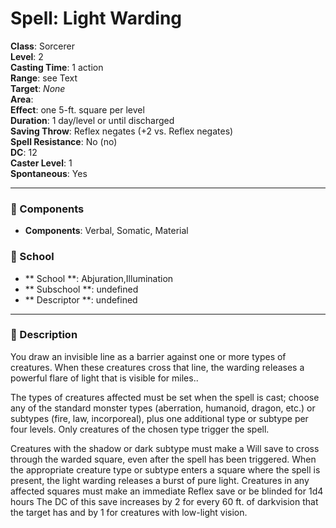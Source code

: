 
# Spell: Light Warding
**Class**: Sorcerer  
**Level**: 2  
**Casting Time**: 1 action  
**Range**: see Text  
**Target**: _None_  
**Area**:   
**Effect**: one 5-ft. square per level  
**Duration**: 1 day/level or until discharged  
**Saving Throw**: Reflex negates (+2 vs. Reflex negates)  
**Spell Resistance**: No (no)  
**DC**: 12  
**Caster Level**: 1  
**Spontaneous**: Yes

---

### 🔮 Components
- **Components**: Verbal, Somatic, Material

### 🏫 School
- ** School **: Abjuration,Illumination
- ** Subschool **: undefined
- ** Descriptor **: undefined
---

### 📜 Description
You draw an invisible line as a barrier against one or more types of creatures. When these creatures cross that line, the warding releases a powerful flare of light that is visible for miles..

The types of creatures affected must be set when the spell is cast; choose any of the standard monster types (aberration, humanoid, dragon, etc.) or subtypes (fire, law, incorporeal), plus one additional type or subtype per four levels. Only creatures of the chosen type trigger the spell.

Creatures with the shadow or dark subtype must make a Will save to cross through the warded square, even after the spell has been triggered. When the appropriate creature type or subtype enters a square where the spell is present, the light warding releases a burst of pure light. Creatures in any affected squares must make an immediate Reflex save or be blinded for 1d4 hours The DC of this save increases by 2 for every 60 ft. of darkvision that the target has and by 1 for creatures with low-light vision.
